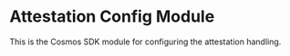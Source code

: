 # Attestation Config Module

This is the Cosmos SDK module for configuring the attestation handling.